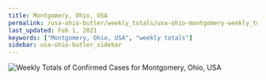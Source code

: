 ```yaml
---
title: Montgomery, Ohio, USA
permalink: /usa-ohio-butler/weekly_totals/usa-ohio-montgomery-weekly_totals.html
last_updated: Feb 1, 2021
keywords: ["Montgomery, Ohio, USA", "weekly totals"]
sidebar: usa-ohio-butler_sidebar
---
```


![Weekly Totals of Confirmed Cases for Montgomery, Ohio, USA](/covid_tracker/images/graphs/usa-ohio-montgomery-weekly_totals_graph.png)
